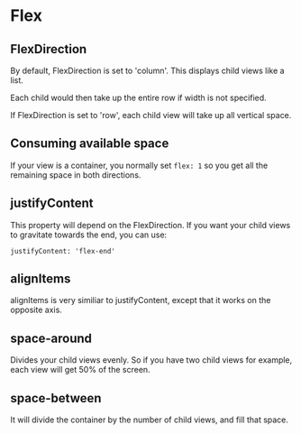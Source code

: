 # Flex

## FlexDirection 

By default, FlexDirection is set to 'column'. This displays child views like a list.

Each child would then take up the entire row if width is not specified.

If FlexDirection is set to 'row', each child view will take up all vertical space.


## Consuming available space

If your view is a container, you normally set ```flex: 1``` so you get all the remaining space in both directions.


## justifyContent


This property will depend on the FlexDirection. If you want your child views to gravitate towards the end, you can use:

```justifyContent: 'flex-end'```
 

## alignItems

 
 alignItems is very similiar to justifyContent, except that it works on the opposite axis.
 

## space-around

Divides your child views evenly. So if you have two child views for example, each view will get 50% of the screen.
## space-between
It will divide the container by the number of child views, and fill that space.